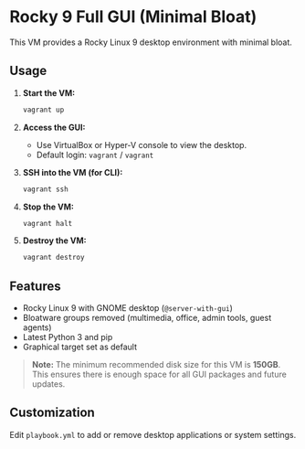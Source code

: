 # Rocky 9 Full GUI (Minimal Bloat)

This VM provides a Rocky Linux 9 desktop environment with minimal bloat.

## Usage

1. **Start the VM:**
   ```sh
   vagrant up
   ```

2. **Access the GUI:**
   - Use VirtualBox or Hyper-V console to view the desktop.
   - Default login: `vagrant` / `vagrant`

3. **SSH into the VM (for CLI):**
   ```sh
   vagrant ssh
   ```

4. **Stop the VM:**
   ```sh
   vagrant halt
   ```

5. **Destroy the VM:**
   ```sh
   vagrant destroy
   ```

## Features

- Rocky Linux 9 with GNOME desktop (`@server-with-gui`)
- Bloatware groups removed (multimedia, office, admin tools, guest agents)
- Latest Python 3 and pip
- Graphical target set as default

> **Note:** The minimum recommended disk size for this VM is **150GB**.  
> This ensures there is enough space for all GUI packages and future updates.

## Customization

Edit `playbook.yml` to add or remove desktop applications or system settings.
